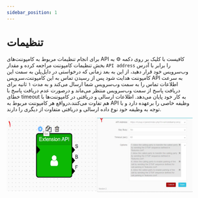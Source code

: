 ```yaml
---
sidebar_position: 1
---
```

# تنظیمات


برای انجام تنظیمات مربوط به کامپوننت‌های API کافیست با کلیک بر روی دکمه ⚙️ به بخش تنظیمات کامپوننت مراجعه کرده و مقدار `API address` را برابر با آدرس وب‌سرویس 
خود قرار دهید، از این به بعد زمانی که درخواستی در دایل‌پلن به سمت این کامپوننت هدایت شود پس از رسیدن تماس به این کامپوننت،سرویس API به سرعت اطلاعات تماس را به 
سمت وب‌سرویس شما ارسال می‌کند و به مدت ۱ ثانیه برای دریافت پاسخ از سمت وب‌سرویس منتظر می‌ماند و درصورت عدم دریافت پاسخ با خطای timeout به کار خود پایان می‌دهد. اطلاعات ارسالی و دریافتی در کامپوننت‌ها با هم تفاوت می‌کنند،درواقع هر کامپوننت مربوط به API وظیفه خاصی را برعهده دارد و با توجه به وظیفه خود نوع داده ارسالی و دریافتی متفاوت از دیگری را دارند.

![exten-api](/img/api/exten-api.png)
